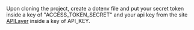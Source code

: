 Upon cloning the project, create a dotenv file and put your secret token inside a key of "ACCESS_TOKEN_SECRET" and your api key from the site <a href='https://apilayer.com/marketplace/short_url-api?'>APILayer</a> inside a key of API_KEY.